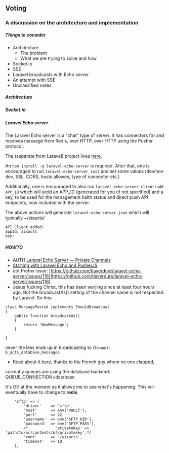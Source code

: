 ## Voting
### A discussion on the architecture and implementation

##### Things to consider

* Architecture. 
  * The problem
  * What we are trying to solve and how
* Socket.io
* SSE
* Laravel broadcasts with Echo server
* An attempt with SSE
* Unclassified notes

##### Architecture

##### Socket.io

##### Laravel Echo server

The Laravel Echo server is a "chat" type of server. It has connectors for and receives message from Redis, over HTTP, over HTTP using the Pusher protocol.

The (separate from Laravel) project lives [here](https://github.com/tlaverdure/laravel-echo-server).

An `npm install -g laravel-echo-server` is required. After that, one is encouraged to run `laravel-echo-server init` and set some values (dev/non dev, SSL, CORS, hosts allowes, type of connector etc.)

Additionally, one is encouraged to also run `laravel-echo-server client:add APP_ID` which will yield an APP_ID (generated for you of not specified) and a key, to be used for the management.halth status and direct push API endpoints, now included with the server.

The above actions will generate `laravel-echo-server.json` which will typically 
~/sixacts/

```
API Client added!
appId: sixacts
key: 
```

##### HOWTO

 * AUTH [Laravel Echo Server — Private Channels](https://medium.com/@dennissmink/laravel-echo-server-private-channels-267a9e57bae9)
 * [Starting with Laravel Echo and PusherJS](https://petericebear.github.io/starting-laravel-echo-20170303/)
 * dot Prefox issue: [https://github.com/tlaverdure/laravel-echo-server/issues/116](https://github.com/tlaverdure/laravel-echo-server/issues/116)
 * Jesus fucking Christ, this has been worjing since at least four hours ago. But the broadcastAs() setting of the channel name is not respected by Laravel. So this:

```
class MessagePosted implements ShouldBroadcast
{
    public function broadcastAs()
    {
        return 'NewMessage';
    }
    
}    
```    
 
never the less ends up in broadcasting to `Channel: 6_acts_database_messages`

* Read about it [here](https://stackoverflow.com/questions/43066633/laravel-echo-does-not-listen-to-channel-and-events), thanks to the French guy whom no one clapped,

currently queues are using the database backend:
QUEUE_CONNECTION=database

It's OK at the moment as it allows me to see what's happening. 
This will eventually have to change to **redis**

        'sftp' => [
            'driver'    => 'sftp',
            'host'      => env('VAULT'),
            'port'      => 22,
            'username'  => env('SFTP_UID'),
            'password'  => env('SFTP_PASS'),
            /*            'privateKey' => 'path/to/or/contents/of/privatekey',*/
            'root'      => '/sixacts',
            'timeout'   => 10,
        ],
        

```        


        
